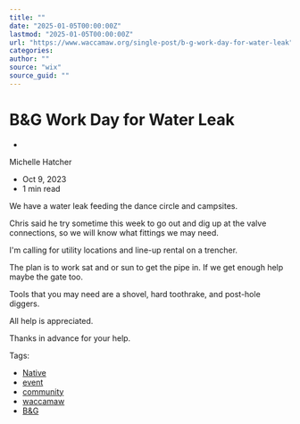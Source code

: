 ```yaml
---
title: ""
date: "2025-01-05T00:00:00Z"
lastmod: "2025-01-05T00:00:00Z"
url: "https://www.waccamaw.org/single-post/b-g-work-day-for-water-leak"
categories:
author: ""
source: "wix"
source_guid: ""
---
```


# B&G Work Day for Water Leak

-

Michelle Hatcher
- Oct 9, 2023
- 1 min read

We have a water leak feeding the dance circle and campsites.

Chris said he try sometime this week to go out and dig up at the valve connections, so we will know what fittings we may need.

I'm calling for utility locations and line-up rental on a trencher.

The plan is to work sat and or sun to get the pipe in. If we get enough help maybe the gate too.

Tools that you may need are a shovel, hard toothrake, and post-hole diggers.

All help is appreciated.

Thanks in advance for your help.

Tags:

- [Native](https://www.waccamaw.org/updates/tags/native)
- [event](https://www.waccamaw.org/updates/tags/event)
- [community](https://www.waccamaw.org/updates/tags/community)
- [waccamaw](https://www.waccamaw.org/updates/tags/waccamaw)
- [B&G](https://www.waccamaw.org/updates/tags/b-g)


